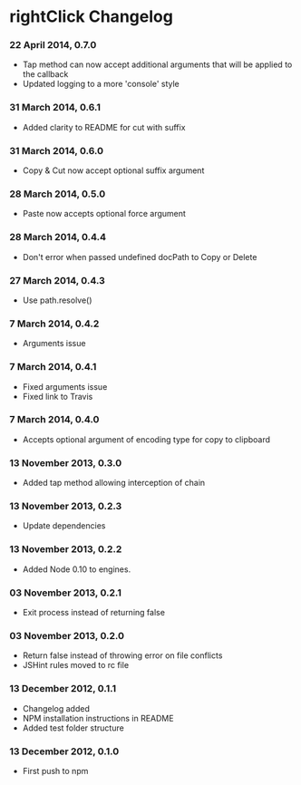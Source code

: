 # rightClick Changelog

### 22 April 2014, 0.7.0

* Tap method can now accept additional arguments that will be applied to the callback
* Updated logging to a more 'console' style

### 31 March 2014, 0.6.1

* Added clarity to README for cut with suffix

### 31 March 2014, 0.6.0

* Copy & Cut now accept optional suffix argument

### 28 March 2014, 0.5.0

* Paste now accepts optional force argument

### 28 March 2014, 0.4.4

* Don't error when passed undefined docPath to Copy or Delete

### 27 March 2014, 0.4.3

* Use path.resolve()

### 7 March 2014, 0.4.2

* Arguments issue

### 7 March 2014, 0.4.1

* Fixed arguments issue
* Fixed link to Travis

### 7 March 2014, 0.4.0

* Accepts optional argument of encoding type for copy to clipboard

### 13 November 2013, 0.3.0

* Added tap method allowing interception of chain

### 13 November 2013, 0.2.3

* Update dependencies

### 13 November 2013, 0.2.2

* Added Node 0.10 to engines.

### 03 November 2013, 0.2.1

* Exit process instead of returning false

### 03 November 2013, 0.2.0

* Return false instead of throwing error on file conflicts
* JSHint rules moved to rc file

### 13 December 2012, 0.1.1

* Changelog added
* NPM installation instructions in README
* Added test folder structure

### 13 December 2012, 0.1.0

* First push to npm
